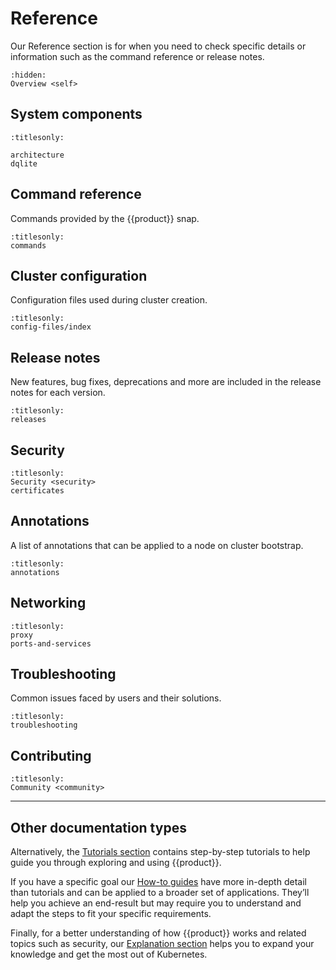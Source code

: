 # Reference

Our Reference section is for when you need to check specific details or
information such as the command reference or release notes.

```{toctree}
:hidden:
Overview <self>
```

## System components

```{toctree}
:titlesonly:

architecture
dqlite
```

## Command reference

Commands provided by the {{product}} snap.

```{toctree}
:titlesonly:
commands
```

## Cluster configuration

Configuration files used during cluster creation.

```{toctree}
:titlesonly:
config-files/index
```

## Release notes

New features, bug fixes, deprecations and more are included in the release
notes for each version.

```{toctree}
:titlesonly:
releases
```

## Security

```{toctree}
:titlesonly:
Security <security>
certificates
```

## Annotations

A list of annotations that can be applied to a node on cluster bootstrap.

```{toctree}
:titlesonly:
annotations
```

## Networking

```{toctree}
:titlesonly:
proxy
ports-and-services
```

## Troubleshooting

Common issues faced by users and their solutions.

```{toctree}
:titlesonly:
troubleshooting
```

## Contributing

```{toctree}
:titlesonly:
Community <community>
```

---

## Other documentation types

Alternatively, the [Tutorials section] contains step-by-step tutorials to help
guide you through exploring and using {{product}}.

If you have a specific goal our [How-to guides] have more in-depth detail than
tutorials and can be applied to a broader set of applications. They’ll help you
achieve an end-result but may require you to understand and adapt the steps to
fit your specific requirements.

Finally, for a better understanding of how {{product}} works and
related topics such as security, our [Explanation section] helps you to expand
your knowledge and get the most out of Kubernetes.

<!--LINKS -->
[Tutorials section]: ../tutorial/index
[How-to guides]: ../howto/index
[Explanation section]: ../explanation/index
